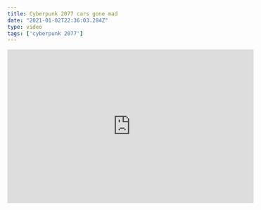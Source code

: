 ```yaml
---
title: Cyberpunk 2077 cars gone mad
date: "2021-01-02T22:36:03.284Z"
type: video
tags: ['cyberpunk 2077']
---
```


<iframe width="560" height="350" src="https://www.youtube.com/embed/9xyQkzQ_nHA" frameborder="0" allow="accelerometer; autoplay; clipboard-write; encrypted-media; gyroscope; picture-in-picture" allowfullscreen></iframe>
